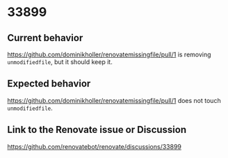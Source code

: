 # 33899

## Current behavior

https://github.com/dominikholler/renovatemissingfile/pull/1 is removing
`unmodifiedfile`, but it should keep it.

## Expected behavior

https://github.com/dominikholler/renovatemissingfile/pull/1 does not touch
`unmodifiedfile`.

## Link to the Renovate issue or Discussion

https://github.com/renovatebot/renovate/discussions/33899

